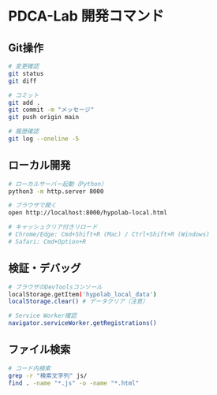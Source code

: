 # PDCA-Lab 開発コマンド

## Git操作
```bash
# 変更確認
git status
git diff

# コミット
git add .
git commit -m "メッセージ"
git push origin main

# 履歴確認
git log --oneline -5
```

## ローカル開発
```bash
# ローカルサーバー起動（Python）
python3 -m http.server 8000

# ブラウザで開く
open http://localhost:8000/hypolab-local.html

# キャッシュクリア付きリロード
# Chrome/Edge: Cmd+Shift+R (Mac) / Ctrl+Shift+R (Windows)
# Safari: Cmd+Option+R
```

## 検証・デバッグ
```bash
# ブラウザのDevToolsコンソール
localStorage.getItem('hypolab_local_data')
localStorage.clear() # データクリア（注意）

# Service Worker確認
navigator.serviceWorker.getRegistrations()
```

## ファイル検索
```bash
# コード内検索
grep -r "検索文字列" js/
find . -name "*.js" -o -name "*.html"
```